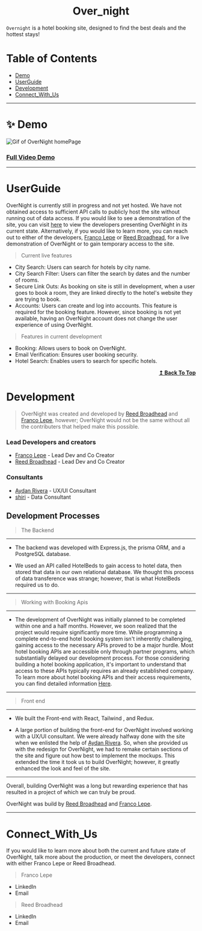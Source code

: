 <h1 align="center">  Over_night </h1> 

<!-- > A Hotel booking site -->

<!-- <h3 align="center">  -->
`Overnight` is a hotel booking site, designed to find the best deals and the hottest stays!

<!-- <p align="center"> Overnight is a hotel booking site, designed to find the best deals and the hottest stays!
</p> -->

<!-- </h3> --> 




# Table of Contents

-  [Demo](#Demo)
-  [UserGuide](#UserGuide)
-  [Development](#Development)
-  [Connect_With_Us](#Connect_With_Us)

---
# ✨ Demo

![Gif of OverNight homePage](https://gyuazwnjskzspekvmvnr.supabase.co/storage/v1/object/sign/images/Recording%202023-11-14%20142931%20(3).gif?token=eyJhbGciOiJIUzI1NiIsInR5cCI6IkpXVCJ9.eyJ1cmwiOiJpbWFnZXMvUmVjb3JkaW5nIDIwMjMtMTEtMTQgMTQyOTMxICgzKS5naWYiLCJpYXQiOjE2OTk5OTQyNTcsImV4cCI6MTgyNjEzODI1N30.amluqvL-0-nkKQuOpfGDVJXpeJB_LviBJhnU0u49jL4&t=2023-11-14T20%3A37%3A39.276Z)

### [Full Video Demo](https://github.com/adam-p/markdown-here/wiki/Markdown-Cheatsheet)

---

# UserGuide

OverNight is currently still in progress and not yet hosted. We have not obtained access to sufficient API calls to publicly host the site without running out of data access. If you would like to see a demonstration of the site, you can visit [here]() to view the developers presenting OverNight in its current state. Alternatively, if you would like to learn more, you can reach out to either of the developers, [Franco Lepe]() or [Reed Broadhead](), for a live demonstration of OverNight or to gain temporary access to the site.

> Current live features
- City Search: Users can search for hotels by city name.
- City Search Filter: Users can filter the search by dates and the number of rooms.
- Secure Link Outs: As booking on site is still in development, when a user goes to book a room, they are linked directly to the hotel's website they are trying to book.
- Accounts: Users can create and log into accounts. This feature is required for the booking feature. However, since booking is not yet available, having an OverNight account does not change the user experience of using OverNight.

>Features in current development

- Booking: Allows users to book on OverNight.
- Email Verification: Ensures user booking security.
- Hotel Search: Enables users to search for specific hotels.

<div align="right">
    <b><a href="##table-of-contents">↥ Back To Top</a></b>
</div>

# Development 


>OverNight was created and developed by [Reed Broadhead]() and [Franco Lepe](), however; OverNight would not be the same without all the contributers that helped make this possible.


### Lead Developers and creators
- [Franco Lepe]() - Lead Dev and Co Creator
- [Reed Broadhead]() - Lead Dev and Co Creator

### Consultants
- [Aydan Rivera]() - UX/UI Consultant
- [shiri]() - Data Consultant


## Development Processes

> The Backend
---
- The backend was developed with Express.js, the prisma ORM, and a PostgreSQL database. 

- We used an API called HotelBeds to gain access to hotel data, then stored that data in our own relational database. We thought this process of data transference was strange; however, that is what HotelBeds required us to do.

---

> Working with Booking Apis 

---
- The development of OverNight was initially planned to be completed within one and a half months. However, we soon realized that the project would require significantly more time. While programming a complete end-to-end hotel booking system isn't inherently challenging, gaining access to the necessary APIs proved to be a major hurdle. Most hotel booking APIs are accessible only through partner programs, which substantially delayed our development process. For those considering building a hotel booking application, it's important to understand that access to these APIs typically requires an already established company. To learn more about hotel booking APIs and their access requirements, you can find detailed information [Here](https://www.altexsoft.com/blog/hotel-api/).

---
> Front end 

---

- We built the Front-end with React, Tailwind , and Redux.

- A large portion of building the front-end for OverNight involved working with a UX/UI consultant. We were already halfway done with the site when we enlisted the help of [Aydan Rivera](). So, when she provided us with the redesign for OverNight, we had to remake certain sections of the site and figure out how best to implement the mockups. This extended the time it took us to build OverNight; however, it greatly enhanced the look and feel of the site.

---

Overall, building OverNight was a long but rewarding experience that has resulted in a project of which we can truly be proud.

OverNight was build by [Reed Broadhead]() and [Franco Lepe]().


---

# Connect_With_Us

If you would like to learn more about both the current and future state of OverNight, talk more about the production, or meet the developers, connect with either Franco Lepe or Reed Broadhead.

> Franco Lepe
- LinkedIn
- Email

> Reed Broadhead
- LinkedIn 
- Email


<!-- how to connect with use

stuff

--Start Guide
* start front end 
- $ cd over_night
- $ nvm use 20.2
- $ npm run dev
* start back end
- $ cd api
- $ nvm use 20.2
- $ npm start -->